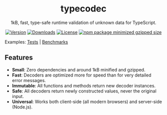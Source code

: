<div align="center">

# typecodec

1kB, fast, type-safe runtime validation of unknown data for TypeScript.

[![Version](https://img.shields.io/npm/v/typecodec?style=for-the-badge)](https://www.npmjs.com/package/typecodec)
[![Downloads](https://img.shields.io/npm/dt/typecodec?style=for-the-badge)](https://www.npmjs.com/package/typecodec)
[![License](https://img.shields.io/npm/l/typecodec?style=for-the-badge)](https://www.npmjs.com/package/typecodec)
[![npm package minimized gzipped size](https://img.shields.io/bundlejs/size/typecodec?style=for-the-badge)](https://bundlejs.com/?q=typecodec)

</div>

Examples: [Tests](./tests/index.test.ts) | [Benchmarks](./benchmarks/index.ts)

## Features

- **Small**: Zero dependencies and around 1kB minified and gzipped.
- **Fast**: Decoders are optimized more for speed than for very detailed error messages.
- **Immutable**: All functions and methods return new decoder instances.
- **Safe**: All decoders return newly constructed values, never the original input.
- **Universal**: Works both client-side (all modern browsers) and server-side (Node.js).
